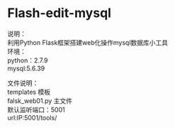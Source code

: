 # Flash-edit-mysql
说明：  
利用Python Flask框架搭建web化操作mysql数据库小工具  
环境：  
python：2.7.9  
mysql:5.6.39  

文件说明：  
templates   模板  
falsk_web01.py  主文件  
默认监听端口：5001  
url:IP:5001/tools/
